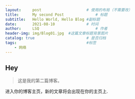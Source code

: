 ```yaml
---
layout:     post   				    # 使用的布局（不需要改）
title:      My second Post 				# 标题 
subtitle:   Hello World, Hello Blog #副标题
date:       2021-08-10 				# 时间
author:     LSQ 						# 作者
header-img: img/Blog01.jpg 	#这篇文章标题背景图片
catalog: true 						# 是否归档
tags:								#标签
    - 网络
---
```


## Hey
>这是我的第二篇博客。

进入你的博客主页，新的文章将会出现在你的主页上.
